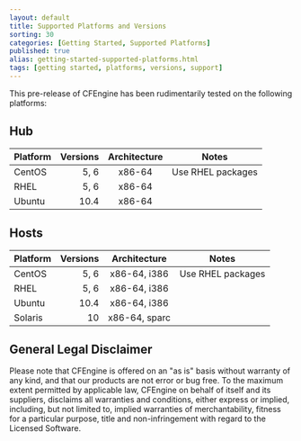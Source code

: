 ```yaml
---
layout: default
title: Supported Platforms and Versions
sorting: 30
categories: [Getting Started, Supported Platforms]
published: true
alias: getting-started-supported-platforms.html
tags: [getting started, platforms, versions, support]
---
```


This pre-release of CFEngine has been rudimentarily tested on the
following platforms:

## Hub

| Platform     | Versions | Architecture    | Notes                          |
|--------------|---------:|:---------------:|--------------------------------|
|CentOS        | 5, 6     | x86-64          | Use RHEL packages              |
|RHEL          | 5, 6     | x86-64          |                                |
|Ubuntu        | 10.4     | x86-64          |                                |

## Hosts

| Platform     | Versions | Architecture    | Notes                          |
|--------------|---------:|:---------------:|--------------------------------|
|CentOS        | 5, 6     | x86-64, i386    | Use RHEL packages              |
|RHEL          | 5, 6     | x86-64, i386    |                                |
|Ubuntu        | 10.4     | x86-64, i386    |                                |
|Solaris       | 10       | x86-64, sparc   |                                |

<!--- TODO: switch for release, remove above from stable branches



CFEngine works on a wide range of platforms, and the CFEngine team strives to 
provide support for the platforms most frequently used by our users. We have 
designed our internal testing procedures to divide platforms into three 
categories in order to prioritize internal testing and resources, so that the 
most frequently used platforms are subjected to our most rigorous testing 
processes.

### Tier 1 Platforms

Tier 1 platforms are fully integrated into our continuous delivery process, 
which runs our full automated test suite, from compilation to full system 
deployment into a test environment. We provide throughly tested packages that 
integrate with the platforms respective package management system, and our 
technical staff is working on these platforms on a daily basis.

You should expect the [CFEngine source code][github core] to compile and work 
on these platforms at all times.

#### CFEngine Enterprise Server

| OS              | Versions     | Architectures      |
|-----------------|--------------|--------------------|
| RedHat          | 5, 6         | x86-64             |

#### Host

| OS              | Versions     | Architectures      |
|-----------------|--------------|--------------------|
| RedHat          | 5, 6         | x86-64, x386       |
| Solaris         | 10           | x86-64, UltraSparc |

### Tier 2 Platforms

Platforms in this category are incorporated in some of our continuous 
integration systems and are tested on a regular basis, although not 
continuously.

We provide packages that are subject to basic testing for all releases.
Some of our technical staff has hands-on experience on these platforms.

#### CFEngine Enterprise Server

| OS              | Versions      | Architectures      |
|-----------------|---------------|--------------------|
| SLES            | 11            | x86-64             |
| Debian          | 6             | x86-64             |
| Ubuntu          | 10.04, 12.04  | x86-64             |

#### Host

| OS              | Versions      | Architectures      |
|-----------------|---------------|--------------------|
| SLES            | 11            | x86-64, i386       |
| Debian          | 6             | x86-64, i386       |
| Ubuntu          | 10.04, 12.04  | x86-64, i386       |
| Windows         | 2008 Standard | i386/x86-64

### Tier 3 Platforms

CFEngine is known to run on a wide range of other platforms. As long as the 
platform is POSIX compliant, has a C compiler toolchain that fully implements 
the C99 standard, and is in general supported by the vendor, we are happy to 
work with you to make CFEngine available. Please [contact our sales
team][contact us] for details.

We know that the current version of CFEngine can be made to work on the 
following platforms. However, note that certain CFEngine functionality might 
not be available, and that our capacity to provide technical support on these 
platforms is likely to be limited.

In general, platforms in this category can only be supported as hosts.

* Solaris 9 UltraSparc
* AIX 5.3, 6.1 and 7.1
* HP-UX 11.23 and 11.31
* RHEL 4
* Debian 4
* Open Indiana
* SmartOS
* SLES on Mainframe 390

Note that availability of the current version of CFEngine on these platforms 
does not imply availability of future versions of CFEngine.

Community users might be able to build the host binaries directly from 
sources on additional platforms.


## Hub/Host compatibility

We strongly recommend to install identical versions on all hosts and servers 
in your system.

A server running CFEngine Enterprise 3.5 can serve policy to and collect data 
from hosts running the following versions of CFEngine:

* 3.5.x
* 3.0.x
* 2.2.x


Some data will not be available from older hosts, and the policy you serve 
needs to take into account hosts with different versions.

-->

## General Legal Disclaimer

Please note that CFEngine is offered on an "as is" basis without warranty of 
any kind, and that our products are not error or bug free. To the maximum 
extent permitted by applicable law, CFEngine on behalf of itself and its 
suppliers, disclaims all warranties and conditions, either express or implied, 
including, but not limited to, implied warranties of merchantability, fitness 
for a particular purpose, title and non-infringement with regard to the 
Licensed Software.
